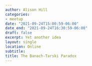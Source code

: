 ```yaml
---
author: Alison Hill
categories:
- meetup
date: "2021-09-24T15:00:59-06:00"
date_end: "2021-09-24T16:30:59-06:00"
draft: false
excerpt: Yet another idea
layout: single
location: Online
subtitle: 
title: The Banach-Tarski Paradox
---
```


